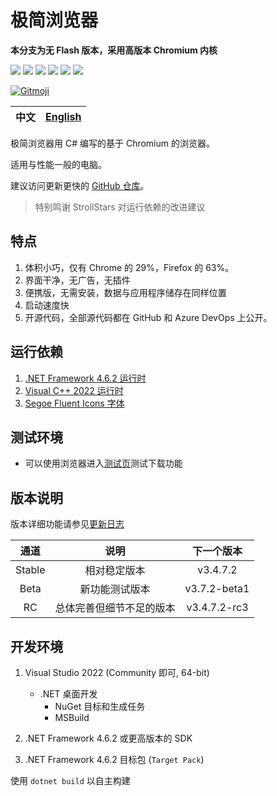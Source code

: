 # 极简浏览器

**本分支为无 Flash 版本，采用高版本 Chromium 内核**

![][Shields CI] ![][Shields License]
![][Shields Release] ![][Shields Downloads]
![][Shields Lines] ![][Shields Commit]

[![Gitmoji][Gitmoji]](https://gitmoji.dev)

| 中文  | [English](./docs/README.en-US.md) |
| :---: | :-------------------------------: |

极简浏览器用 C# 编写的基于 Chromium 的浏览器。

适用与性能一般的电脑。

建议访问更新更快的 [GitHub 仓库](https://github.com/KaiHuaDou/EasyBrowserAdvanced)。

> 特别鸣谢 StrollStars 对运行依赖的改进建议

## 特点

1. 体积小巧，仅有 Chrome 的 29%，Firefox 的 63%。
2. 界面干净，无广告，无插件
3. 便携版，无需安装，数据与应用程序储存在同样位置
4. 启动速度快
5. 开源代码，全部源代码都在 GitHub 和 Azure DevOps 上公开。

## 运行依赖

1. [.NET Framework 4.6.2 运行时](https://dotnet.microsoft.com/zh-cn/download/dotnet-framework/thank-you/net462-offline-installer)
2. [Visual C++ 2022 运行时](https://aka.ms/vs/17/release/vc_redist.x64.exe)
3. [Segoe Fluent Icons 字体](https://aka.ms/SegoeFluentIcons)

## 测试环境

+ 可以使用浏览器进入[测试页](http://cachefly.cachefly.net/10mb.test)测试下载功能

## 版本说明

版本详细功能请参见[更新日志](./CHANGELOG.md)

|  通道  |           说明           |  下一个版本  |
| :----: | :----------------------: | :----------: |
| Stable |       相对稳定版本       |   v3.4.7.2   |
|  Beta  |      新功能测试版本      | v3.7.2-beta1 |
|   RC   | 总体完善但细节不足的版本 | v3.4.7.2-rc3 |

## 开发环境

1. Visual Studio 2022 (Community 即可, 64-bit)
    + .NET 桌面开发
        + NuGet 目标和生成任务
        + MSBuild

2. .NET Framework 4.6.2 或更高版本的 SDK
3. .NET Framework 4.6.2 目标包 (`Target Pack`)

使用 `dotnet build` 以自主构建

[Shields CI]: https://img.shields.io/github/actions/workflow/status/kaihuadou/easybrowseradvanced/build.yml
[Shields License]: https://img.shields.io/github/license/kaihuadou/easybrowseradvanced
[Shields Release]: https://img.shields.io/github/v/release/kaihuadou/easybrowseradvanced
[Shields Downloads]: https://img.shields.io/github/downloads/kaihuadou/easybrowseradvanced/total
[Shields Lines]: https://img.shields.io/tokei/lines/github/kaihuadou/easybrowseradvanced
[Shields Commit]: https://img.shields.io/github/commit-activity/y/kaihuadou/easybrowseradvanced
[Gitmoji]: https://img.shields.io/badge/gitmoji-%20😜%20😍-FFDD67.svg
